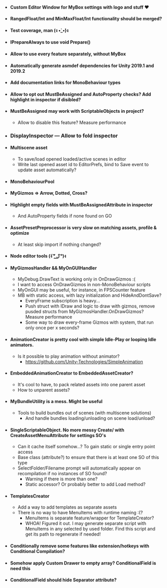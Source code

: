 * #### Custom Editor Window for MyBox settings with logo and stuff ❤

* #### RangedFloat/Int and MinMaxFloat/Int functionality should be merged?

* #### Test coverage, man (ง •̀_•́)ง

* #### IPrepareAlways to use void Prepare()

* #### Allow to use every feature separately, without MyBox

* #### Automatically generate asmdef dependencies for Unity 2019.1 and 2019.2

* #### Add documentation links for MonoBehaviour types

* #### Allow to opt out MustBeAssigned and AutoProperty checks? Add highlight in inspector if disibled?

* #### MustBeAssigned may work with ScriptableObjects in project? 
  * Allow to disable this feature? Measure performance
  
* ### DisplayInspector — Allow to fold inspector
  
* #### Multiscene asset
  * To save/load opened loaded/active scenes in editor
  * Write last opened asset id to EditorPrefs, bind to Save event to update asset automatically?
  
* #### MonoBehaviourPool

* #### MyGizmos => Arrow, Dotted, Cross?

* #### Highlight empty fields with MustBeAssignedAttribute in inspector
  * And AutoProperty fields if none found on GO	
	
* #### AssetPresetPreprocessor is very slow on matching assets, profile & optimize
  * At least skip import if nothing changed?
  
* #### Node editor tools (ง ͠° ͟ل͜ ͡°)ง
	
* #### MyGizmosHandler && MyOnGUIHandler
  * MyDebug.DrawText is working only in OnDrawGizmos :( 
  * I want to access OnDrawGizmos in non-MonoBehaviour scripts
  * MyOnGUI may be useful, for instance, in FPSCounter feature
  * MB with static access, with lazy initialization and HideAndDontSave?
    * EveryFrame subscription is heavy...
    * Push struct with IDraw and logic to draw with gizmos, remove pusded structs from MyGizmosHandler.OnDrawGizmos? Measure performance
    * Some way to draw every-frame Gizmos with system, that run only once per x seconds?
		
* #### AnimationCreator is pretty cool with simple Idle-Play or looping Idle animators. 
  * Is it possible to play animation without animator? 
    * https://github.com/Unity-Technologies/SimpleAnimation
	
* #### EmbeddedAnimationCreator to EmbeddedAssetCreator? 
  * It's cool to have, to pack related assets into one parent asset
  * How to unparent assets?
	
* #### MyBundleUtility is a mess. Might be useful
  * Tools to build bundles out of scenes (with multiscene solutions)
    * And handle bundles loading/unloading on scene load/unload?
		
* #### SingleScriptableObject. No more messy Create/ with CreateAssetMenuAttribute for settings SO's
  * Can it cache itself somehow...? To gain static or single entry point access
  * Base class (attribute?) to ensure that there is at least one SO of this type
  * SelectFolder/Filename prompt will automatically appear on recompilation if no instances of SO found? 
    * Warning if there is more than one?
    * Static accessor? Or probably better to add Load<T> method?

* #### TemplatesCreator
  * Add a way to add templates as separate assets
  * There is no way to have MenuItems with runtime naming :(?
    * MenuItems is separate feature/wrapper for TemplateCreator?
    * WHOA! Figured it out. I may generate separate script with MenuItems in any selected by used folder. Find this script and get its path to regenerate if needed!
   
* #### Conditionally remove some features like extension/hotkeys with Conditional Compilation?

* #### Somehow apply Custom Drawer to empty array? ConditionalField is need this

* #### ConditionalField should hide Separator attribute?
